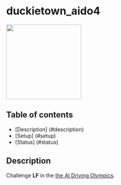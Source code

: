 # duckietown_aido4

<a href="http://aido.duckietown.org"><img width="200" src="https://www.duckietown.org/wp-content/uploads/2018/12/AIDO_no_text-e1544555660271.png"/></a>

## Table of contents
* [Description] (#description)
* [Setup] (#setup)
* [Status] (#status)

## Description

Challenge **LF** in the [the AI Driving Olympics](http://aido.duckietown.org/).

